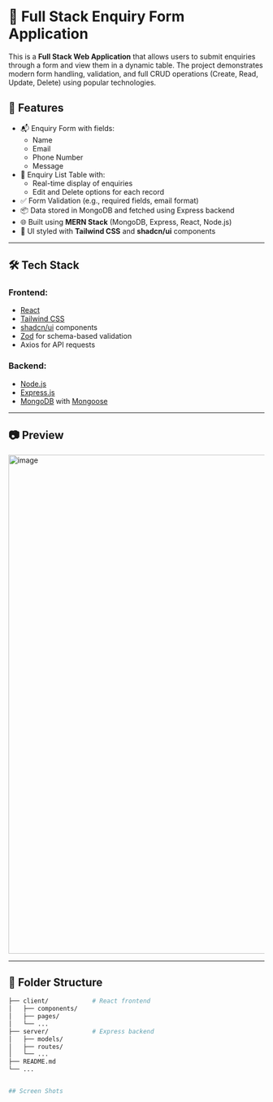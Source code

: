 # 📝 Full Stack Enquiry Form Application

This is a **Full Stack Web Application** that allows users to submit enquiries through a form and view them in a dynamic table. The project demonstrates modern form handling, validation, and full CRUD operations (Create, Read, Update, Delete) using popular technologies.

## 🚀 Features

- 📬 Enquiry Form with fields:
  - Name
  - Email
  - Phone Number
  - Message
- 🧾 Enquiry List Table with:
  - Real-time display of enquiries
  - Edit and Delete options for each record
- ✅ Form Validation (e.g., required fields, email format)
- 📦 Data stored in MongoDB and fetched using Express backend
- 🌐 Built using **MERN Stack** (MongoDB, Express, React, Node.js)
- 💄 UI styled with **Tailwind CSS** and **shadcn/ui** components

---

## 🛠️ Tech Stack

### Frontend:
- [React](https://reactjs.org/)
- [Tailwind CSS](https://tailwindcss.com/)
- [shadcn/ui](https://ui.shadcn.dev/) components
- [Zod](https://zod.dev/) for schema-based validation
- Axios for API requests

### Backend:
- [Node.js](https://nodejs.org/)
- [Express.js](https://expressjs.com/)
- [MongoDB](https://www.mongodb.com/) with [Mongoose](https://mongoosejs.com/)

---

## 📷 Preview
<img width="1919" height="980" alt="image" src="https://github.com/user-attachments/assets/7f22ecef-b6a7-4239-8105-bde87ad66afd" />

---

## 📁 Folder Structure

```bash
├── client/            # React frontend
│   ├── components/
│   ├── pages/
│   └── ...
├── server/            # Express backend
│   ├── models/
│   ├── routes/
│   └── ...
├── README.md
└── ...


## Screen Shots

